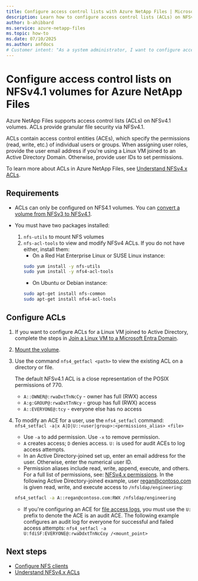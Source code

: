 ```yaml
---
title: Configure access control lists with Azure NetApp Files | Microsoft Docs
description: Learn how to configure access control lists (ACLs) on NFSv4.1 with Azure NetApp Files.
author: b-ahibbard
ms.service: azure-netapp-files
ms.topic: how-to
ms.date: 07/10/2025
ms.author: anfdocs
# Customer intent: "As a system administrator, I want to configure access control lists on NFSv4.1 volumes in Azure NetApp Files, so that I can manage fine-grained file permissions for users and groups to enhance security and control over shared resources."
---
```

# Configure access control lists on NFSv4.1 volumes for Azure NetApp Files

Azure NetApp Files supports access control lists (ACLs) on NFSv4.1 volumes. ACLs provide granular file security via NFSv4.1.

ACLs contain access control entities (ACEs), which specify the permissions (read, write, etc.) of individual users or groups. When assigning user roles, provide the user email address if you're using a Linux VM joined to an Active Directory Domain. Otherwise, provide user IDs to set permissions. 

To learn more about ACLs in Azure NetApp Files, see [Understand NFSv4.x ACLs](nfs-access-control-lists.md).

## Requirements

- ACLs can only be configured on NFS4.1 volumes. You can [convert a volume from NFSv3 to NFSv4.1](convert-nfsv3-nfsv41.md).

- You must have two packages installed:
    1.  `nfs-utils` to mount NFS volumes 
    1. `nfs-acl-tools` to view and modify NFSv4 ACLs. 
    If you do not have either, install them:
        - On a Red Hat Enterprise Linux or SUSE Linux instance:
        ```bash
        sudo yum install -y nfs-utils
        sudo yum install -y nfs4-acl-tools
        ```
        - On Ubuntu or Debian instance:
        ```bash
        sudo apt-get install nfs-common
        sudo apt-get install nfs4-acl-tools
        ```

## Configure ACLs

1. If you want to configure ACLs for a Linux VM joined to Active Directory, complete the steps in [Join a Linux VM to a Microsoft Entra Domain](join-active-directory-domain.md).

1. [Mount the volume](azure-netapp-files-mount-unmount-volumes-for-virtual-machines.md).

1. Use the command `nfs4_getfacl <path>` to view the existing ACL on a directory or file.
    
    The default NFSv4.1 ACL is a close representation of the POSIX permissions of 770.
    - `A::OWNER@:rwaDxtTnNcCy` - owner has full (RWX) access
    - `A:g:GROUP@:rwaDxtTnNcy` - group has full (RWX) access
    - `A::EVERYONE@:tcy` - everyone else has no access

1. To modify an ACE for a user, use the `nfs4_setfacl` command: `nfs4_setfacl -a|x A|D|U::<user|group>:<permissions_alias> <file>`

    - Use `-a` to add permission. Use `-x` to remove permission.
    - `A` creates access; `D` denies access. `U:` is used for audit ACEs to log access attempts. 
    - In an Active Directory-joined set up, enter an email address for the user. Otherwise, enter the numerical user ID.
    - Permission aliases include read, write, append, execute, and others. For a full list of permissions, see: [NFSv4.x permissions](nfs-access-control-lists.md#nfsv4x-permissions). 
    In the following Active Directory-joined example, user regan@contoso.com is given read, write, and execute access to `/nfsldap/engineering`:
    ```bash
    nfs4_setfacl -a A::regan@contoso.com:RWX /nfsldap/engineering
    ```

    - If you're configuring an ACE for [file access logs](manage-file-access-logs.md), you must use the `U:` prefix to denote the ACE is an audit ACE. The following example configures an audit log for everyone for successful and failed access attempts:
    `nfs4_setfacl -a U:fdiSF:EVERYONE@:rwaDdxtTnNcCoy /<mount_point>`


## Next steps

* [Configure NFS clients](configure-nfs-clients.md)
* [Understand NFSv4.x ACLs](nfs-access-control-lists.md)

